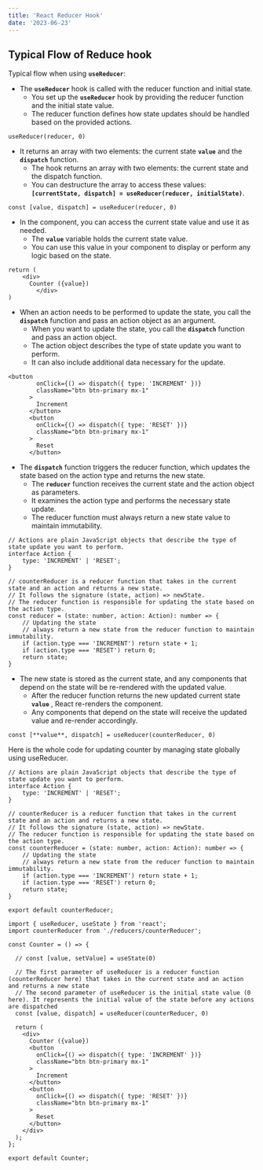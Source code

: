 ```yaml
---
title: 'React Reducer Hook'
date: '2023-06-23'
---
```


## Typical Flow of Reduce hook

Typical flow when using **`useReducer`**:

- The **`useReducer`** hook is called with the reducer function and initial state.
    - You set up the **`useReducer`** hook by providing the reducer function and the initial state value.
    - The reducer function defines how state updates should be handled based on the provided actions.

```tsx
useReducer(reducer, 0)
```

- It returns an array with two elements: the current state **`value`** and the **`dispatch`** function.
    - The hook returns an array with two elements: the current state and the dispatch function.
    - You can destructure the array to access these values: **`[currentState, dispatch] = useReducer(reducer, initialState)`**.

```tsx
const [value, dispatch] = useReducer(reducer, 0)
```

- In the component, you can access the current state value and use it as needed.
    - The **`value`** variable holds the current state value.
    - You can use this value in your component to display or perform any logic based on the state.

```tsx
return (
    <div>
      Counter ({value})
		</div>
)
```

- When an action needs to be performed to update the state, you call the **`dispatch`** function and pass an action object as an argument.
    - When you want to update the state, you call the **`dispatch`** function and pass an action object.
    - The action object describes the type of state update you want to perform.
    - It can also include additional data necessary for the update.

```tsx
<button
        onClick={() => dispatch({ type: 'INCREMENT' })}
        className="btn btn-primary mx-1"
      >
        Increment
      </button>
      <button
        onClick={() => dispatch({ type: 'RESET' })}
        className="btn btn-primary mx-1"
      >
        Reset
      </button>
```

- The **`dispatch`** function triggers the reducer function, which updates the state based on the action type and returns the new state.
    - The **`reducer`** function receives the current state and the action object as parameters.
    - It examines the action type and performs the necessary state update.
    - The reducer function must always return a new state value to maintain immutability.

```tsx
// Actions are plain JavaScript objects that describe the type of state update you want to perform.
interface Action {
    type: 'INCREMENT' | 'RESET';
}

// counterReducer is a reducer function that takes in the current state and an action and returns a new state. 
// It follows the signature (state, action) => newState. 
// The reducer function is responsible for updating the state based on the action type.
const reducer = (state: number, action: Action): number => {
    // Updating the state
    // always return a new state from the reducer function to maintain immutability.
    if (action.type === 'INCREMENT') return state + 1;
    if (action.type === 'RESET') return 0;
    return state;
}
```

- The new state is stored as the current state, and any components that depend on the state will be re-rendered with the updated value.
    - After the reducer function returns the new updated current state  **`value`** , React re-renders the component.
    - Any components that depend on the state will receive the updated value and re-render accordingly.

```tsx
const [**value**, dispatch] = useReducer(counterReducer, 0)
```

Here is the whole code for updating counter by managing state globally using useReducer.
```tsx
// Actions are plain JavaScript objects that describe the type of state update you want to perform.
interface Action {
    type: 'INCREMENT' | 'RESET';
}

// counterReducer is a reducer function that takes in the current state and an action and returns a new state. 
// It follows the signature (state, action) => newState. 
// The reducer function is responsible for updating the state based on the action type.
const counterReducer = (state: number, action: Action): number => {
    // Updating the state
    // always return a new state from the reducer function to maintain immutability.
    if (action.type === 'INCREMENT') return state + 1;
    if (action.type === 'RESET') return 0;
    return state;
}

export default counterReducer;
```

```tsx
import { useReducer, useState } from 'react';
import counterReducer from './reducers/counterReducer';

const Counter = () => {

  // const [value, setValue] = useState(0)

  // The first parameter of useReducer is a reducer function (counterReducer here) that takes in the current state and an action and returns a new state
  // The second parameter of useReducer is the initial state value (0 here). It represents the initial value of the state before any actions are dispatched
  const [value, dispatch] = useReducer(counterReducer, 0)

  return (
    <div>
      Counter ({value})
      <button
        onClick={() => dispatch({ type: 'INCREMENT' })}
        className="btn btn-primary mx-1"
      >
        Increment
      </button>
      <button
        onClick={() => dispatch({ type: 'RESET' })}
        className="btn btn-primary mx-1"
      >
        Reset
      </button>
    </div>
  );
};

export default Counter;
```